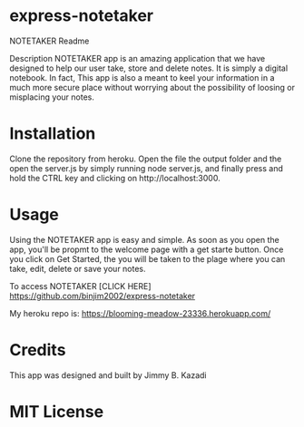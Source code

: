 # express-notetaker
NOTETAKER Readme

Description
NOTETAKER app is an amazing application that we have designed to help our user take, store and delete notes. It is simply a digital notebook.  In fact, This app is also a meant to keel your information in a much more secure place without worrying about the possibility of loosing or misplacing your notes.

# Installation
Clone the repository from heroku.
Open the file the output folder and the open the server.js by simply running node server.js,
and  finally press and hold the CTRL key and clicking on http://localhost:3000.


# Usage
Using the NOTETAKER app is easy and simple. As soon as you open the app, you'll be propmt to the welcome page with a get starte button. Once you click on Get Started, the you will be taken to the plage where you can take, edit, delete or save your notes.

To access NOTETAKER [CLICK HERE] https://github.com/binjim2002/express-notetaker

My heroku repo is: https://blooming-meadow-23336.herokuapp.com/

# Credits
This app was designed and built by Jimmy B. Kazadi

# MIT License